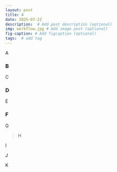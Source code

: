 ```yaml
---
layout: post
title: 4
date: 2025-07-22 
description:  # Add post description (optional)
img: workflow.jpg # Add image post (optional)
fig-caption: # Add figcaption (optional)
tags:  # add tag
---
```


A

###  B
C

### D
E

### F
G

>H

I

J

K
